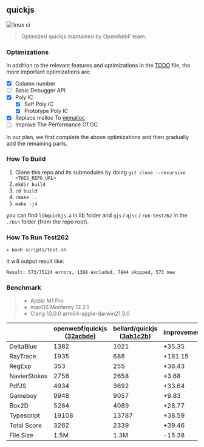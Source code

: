 quickjs
---

![linux ci](https://github.com/openwebf/quickjs/actions/workflows/linux.yml/badge.svg)

> Optimized quickjs mantained by OpenWebF team.

### Optimizations

In addition to the relevant features and optimizations in the [TODO](https://github.com/openwebf/quickjs/blob/master/TODO) file, the more important optimizations are:

- [x] Column number
- [ ] Basic Debugger API
- [x] Poly IC
  - [x] Self Poly IC
  - [x] Prototype Poly IC 
- [x] Replace malloc To [mimalloc](https://github.com/microsoft/mimalloc)
- [ ] Improve The Performance Of GC

In our plan, we first complete the above optimizations and then gradually add the remaining parts.

### How To Build

1. Clone this repo and its submodules by doing `git clone --recursive <THIS_REPO_URL>`
2. `mkdir build`
3. `cd build`
4. `cmake ..`
5. `make -j4`

you can find `libquickjs.a` in lib folder and `qjs` / `qjsc` / `run-test262` in the `./bin` folder (from the repo root).


### How To Run Test262

```shell
> bash scripts/test.sh
```

It will output result like:
```
Result: 573/75124 errors, 1388 excluded, 7844 skipped, 573 new
```

### Benchmark

> - Apple M1 Pro
> - macOS Monterey 12.2.1
> - Clang 13.0.0 arm64-apple-darwin21.3.0

|               | openwebf/quickjs ([32acbde](https://github.com/openwebf/quickjs/tree/32acbdebc733c4ce7e2ad3d77b9d85318834896b))    | bellard/quickjs ([3ab1c2b](https://github.com/bellard/quickjs/tree/3ab1c2b3148d1c70181607002aac23ecdd2ad482))       | Improvement(%) |
| ------------- | ---------- | ---------- |---------- |
| DeltaBlue      | 1382        | 1021       | +35.35 |
| RayTrace        | 1935        | 688       | +181.15 |
| RegExp      | 353        | 255       | +38.43 |
| NavierStokes  | 2756        | 2658       | +3.68  |
| PdfJS     | 4934        | 3692       | +33.64 |
| Gameboy   | 9948        | 9057| +9.83 |
| Box2D   | 5264        | 4089| +28.77 |
| Typescript  | 19108        | 13787| +38.59 |
| Total Score | 3262        | 2339| +39.46 |
| File Size | 1.5M        | 1.3M        | -15.38 |
